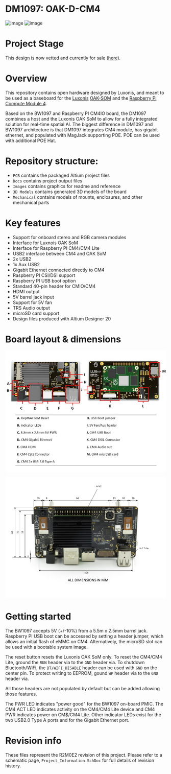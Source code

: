 # DM1097: OAK-D-CM4

![image](https://user-images.githubusercontent.com/32992551/109263101-edfa6100-77bf-11eb-85ef-037fe24e9975.png)
![image](https://user-images.githubusercontent.com/32992551/112017081-e5f9bc80-8af2-11eb-90ef-16f673ed294c.png)

# Project Stage
This design is now vetted and currently for sale ([here](https://shop.luxonis.com/collections/all/products/depthai-rpi-compute-module-4-edition)).

# Overview
This repository contains open hardware designed by Luxonis, and meant to be used as a baseboard for the [Luxonis](https://www.luxonis.com/depthai) [OAK-SOM](https://docs.luxonis.com/projects/hardware/en/latest/pages/BW1099.html) and the [Raspberry Pi Compute Module 4](https://www.raspberrypi.org/products/compute-module-4/?variant=raspberry-pi-cm4001000).

Based on the BW1097 and Raspberry PI CM4IO board, the DM1097 combines a host and the Luxonis OAK SoM to allow for a fully integrated solution for real-time spatial AI.
The biggest difference in DM1097 and BW1097 architecture is that DM1097 integrates CM4 module, has gigabit ethernet, and populated with MagJack supporting POE. POE can be used with additional POE Hat.

# Repository structure:
* `PCB` contains the packaged Altium project files
* `Docs` contains project output files
* `Images` contains graphics for readme and reference
* `3D Models` contains generated 3D models of the board
* `Mechanical` contains models of mounts, enclosures, and other mechanical parts

# Key features
* Support for onboard stereo and RGB camera modules
* Interface for Luxnois OAK SoM
* Interface for Raspberry PI CM4/CM4 Lite
* USB2 interface between CM4 and OAK SoM
* 2x USB2
* 1x Aux USB2
* Gigabit Ethernet connected directly to CM4
* Raspberry PI CSI/DSI support
* Raspberry PI USB boot option
* Standard 40-pin header for CMIO/CM4 
* HDMI output
* 5V barrel jack input
* Support for 5V fan
* TRS Audio output
* microSD card support 
* Design files produced with Altium Designer 20

# Board layout & dimensions

![](../DM1097_DepthAI_Compute_Module_4/Images/DM1097_R0M0E0.jpg)

![](../DM1097_DepthAI_Compute_Module_4/Images/DM1097_R0M0E0_dimensions.png)


# Getting started
The BW1097 accepts 5V (+/-10%) from a 5.5m x 2.5mm barrel jack. Raspberry PI USB boot can be accessed by setting a header jumper, which allows an initial flash of eMMC on CM4. Alternatively, the microSD slot can be used with a bootable system image. 

The reset button resets the Luxonis OAK SoM only. To reset the CM4/CM4 Lite, ground the `RUN` header via to the `GND` header via. To shutdown Bluetooth/WiFi, the `BT/WIFI_DISABLE` header can be used with `GND` on the center pin. To protect writing to EEPROM, gound `WP` header via to the `GND` header via. 

All those headers are not populated by default but can be added allowing those features. 

The PWR LED indicates "power good" for the BW1097 on-board PMIC. The CM4 ACT LED indicates activity on the CM4/CM4 Lite device and CM4 PWR indicates power on CM$/CM4 Lite. Other indicator LEDs exist for the two USB2.0 Type A ports and for the Gigabit Ethernet port. 


# Revision info
These files represent the R2M0E2 revision of this project. Please refer to a schematic page, `Project_Information.SchDoc` for full details of revision history.
